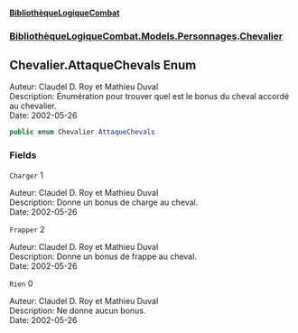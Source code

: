 #### [BibliothèqueLogiqueCombat](readme.md 'readme')
### [BibliothèqueLogiqueCombat.Models.Personnages](readme.md#BibliothèqueLogiqueCombat.Models.Personnages 'BibliothèqueLogiqueCombat.Models.Personnages').[Chevalier](BibliothèqueLogiqueCombat.Models.Personnages.Chevalier.md 'BibliothèqueLogiqueCombat.Models.Personnages.Chevalier')

## Chevalier.AttaqueChevals Enum

Auteur: Claudel D. Roy et Mathieu Duval    
Description: Énumération pour trouver quel est le bonus du cheval accordé au chevalier.    
Date:  2002-05-26

```csharp
public enum Chevalier.AttaqueChevals
```
### Fields

<a name='BibliothèqueLogiqueCombat.Models.Personnages.Chevalier.AttaqueChevals.Charger'></a>

`Charger` 1

Auteur: Claudel D. Roy et Mathieu Duval    
Description: Donne un bonus de charge au cheval.     
Date:  2002-05-26

<a name='BibliothèqueLogiqueCombat.Models.Personnages.Chevalier.AttaqueChevals.Frapper'></a>

`Frapper` 2

Auteur: Claudel D. Roy et Mathieu Duval    
Description: Donne un bonus de frappe au cheval.     
Date:  2002-05-26

<a name='BibliothèqueLogiqueCombat.Models.Personnages.Chevalier.AttaqueChevals.Rien'></a>

`Rien` 0

Auteur: Claudel D. Roy et Mathieu Duval    
Description: Ne donne aucun bonus.     
Date:  2002-05-26